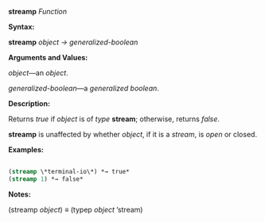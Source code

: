 **streamp** *Function* 



**Syntax:** 



**streamp** *object → generalized-boolean* 



**Arguments and Values:** 



*object*—an *object*. 



*generalized-boolean*—a *generalized boolean*. 



**Description:** 



Returns *true* if *object* is of *type* **stream**; otherwise, returns *false*. 



**streamp** is unaffected by whether *object*, if it is a *stream*, is *open* or closed. 



**Examples:**
```lisp
 
(streamp \*terminal-io\*) *→ true* 
(streamp 1) *→ false* 

```
**Notes:** 



(streamp *object*) *≡* (typep *object* ’stream) 







 



 



